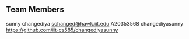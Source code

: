 ## Team Members

sunny	changediya	schanged@hawk.iit.edu	A20353568	changediyasunny	https://github.com/iit-cs585/changediyasunny
